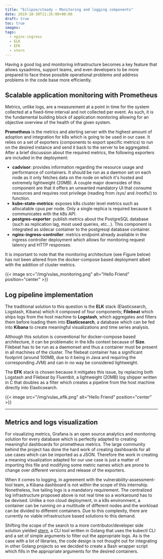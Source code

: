 ```yaml
---
title: "Eclipse/steady — Monitoring and logging components"
date: 2019-10-30T11:35:00+00:00
draft: true
toc: true
images:
tags:
  - nginx-ingress
  - ELK
  - EFK
  - stern
---
```


Having a good log and monitoring infrastructure becomes a key feature that allows sysadmins, support teams, and even developers to be more prepared to face these possible operational problems and address problems in the code base more efficiently. 

## Scalable application monitoring with Prometheus

Metrics, unlike logs, are a measurement at a point in time for the system collected at a fixed-time interval and not collected per event. As such, it is the fundamental building block of application monitoring allowing for an objective overview of the health of the given system. 

**Prometheus** is the metrics and alerting server with the highest amount of adoption and integration for k8s which is going to be used in our case. It relies on a set of exporters (components to export specific metrics) to run on the desired instance and send it back to the server to be aggregated. After a brief discussion about the required metrics, the following exporters are included in the deployment:

- **cadvisor**: provides information regarding the resource usage and performance of containers. It should be run as a daemon set on each node as it only fetches data on the node on which it's hosted and extremely lightweight (20MB). A couple major downsides of this component are that it offers an unwanted mandatory UI that consume resources and requires root privilege (reading from /sys/ and /rootfs/) to function.
- **kube-state-metrics**: exposes k8s cluster level metrics such as allocatable cpus per node. Only a single replica is required because it communicates with the k8s API.
- **postgres-exporter**: publish metrics about the PostgreSQL database (such as replication lag, most used queries, etc...). This component is integrated as sidecar container to the postgresql database container.
- **nginx-ingress-controller**: metrics endpoint already available in the ingress controller deployment which allows for monitoring request latency and HTTP responses.

It is important to note that the monitoring architecture (see Figure below) has not been altered from the docker-compose based deployment albeit with the addition of cluster metrics. 

{{< image src="/img/vulas_monitoring.png" alt="Hello Friend" position="center" >}}

## Log pipeline implementation

The traditional solution to this question is the **ELK** stack (Elasticsearch, Logstash, Kibana) which it composed of four components; **Filebeat** which ships logs from the host machine to **Logstash**, which aggregates and filters them before loading them into **Elasticsearch**, a database which can be fed into **Kibana** to create meaningful visualizations and time series analysis. 

Although this solution is conventional for docker-compose based architecture, it can be problematic in the k8s context because of **Size**. Filebeat has to be run as a daemonset and thus a container must be present in all machines of the cluster. The filebeat container has a significant footprint (around 100MB, due to it being in Java and requiring the corresponding JVM) and can in no way be considered lightweight.

The **EFK** stack is chosen because it mitigates this issue, by replacing both Logstash and Filebeat by Fluentbit, a lightweight (20MB) log shipper written in C that doubles as a filter which creates a pipeline from the host machine directly into Elasticsearch. 

{{< image src="/img/vulas_eflk.png" alt="Hello Friend" position="center" >}}


---
## Metrics and logs visualization

For visualizing metrics, Grafana is an open source analytics and monitoring solution for every database which is perfectly adapted to creating meaningful dashboards for prometheus metrics. The large community behind the project has done the hard work of creating dashboards for all use cases which can be imported as a JSON. Therefore the work in creating a meaning visualization adapted for our use case is just a matter of importing this file and modifying some metric names which are prone to change over different versions and release of the exporters.

When it comes to logging, in agreement with the vulnerability-assessment-tool team, a Kibana dashboard is not within the scope of this internship. Nonetheless, live tailing logs is a mandatory requirement. The centralized log infrastructure proposed above is not real time so a workaround has to be devised. Unlike a non cloud deployment, in a k8s environment, a container can be running on a multitude of different nodes and the workload can be divided to different containers. Due to this complexity, there are currently no viable infrastructure based solutions to this demand. 

Shifting the scope of the search to a more contributor/developer side solution yielded [stern](https://github.com/wercker/stern), a CLI tool written in Golang that uses the kubectl CLI and a set of simple arguments to filter out the appropriate logs. As is the case with a lot of libraries, the code design is not thought out for integrating in other Golang projects so we decided to create a Bash wrapper script which fills in the appropriate arguments for the desired containers.